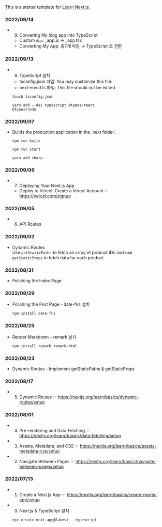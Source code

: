 This is a starter template for [Learn Next.js](https://nextjs.org/learn).

### 2022/09/14

- 9. Convering My blog app into TypeScript

  - Custom `App`: \_app.js → \_app.tsx
  - Converting My App: 총7개 파일 → TypeScript 로 전환

### 2022/09/13

- 8. TypeScript 설치

  - tsconfig.json 파일: You may customize this file.
  - next-env.d.ts 파일: This file should not be edited.

  <code>touch tsconfig.json</code>

  <code>yarn add --dev typescript @types/react @types/node</code>

### 2022/09/07

- Builds the production application in the .next folder.

  <code>npm run build</code>

  <code>npm run start</code>

  <code>yarn add sharp</code>

### 2022/09/06

- 7. Deploying Your Next.js App

  - Deploy to Vercel: Create a Vercel Account ☞ https://vercel.com/signup

### 2022/09/05

- 6. API Routes

### 2022/09/02

- Dynamic Routes  
  Use `getStaticPaths` to fetch an array of product IDs and use `getStaticProps` to fetch data for each product.

### 2022/08/31

- Polishing the Index Page

### 2022/08/29

- Polishing the Post Page - date-fns 설치

  <code>npm install date-fns</code>

### 2022/08/25

- Render Markdown - remark 설치

  <code>npm install remark remark-html</code>

### 2022/08/23

- Dynamic Routes - Implement getStaticPaths & getStaticProps

### 2022/08/17

- 5. Dynamic Routes ☞ https://nextjs.org/learn/basics/dynamic-routes/setup

### 2022/08/01

- 4. Pre-rendering and Data Fetching ☞ https://nextjs.org/learn/basics/data-fetching/setup
- 3. Assets, Metadata, and CSS ☞ https://nextjs.org/learn/basics/assets-metadata-css/setup
- 2. Navigate Between Pages ☞ https://nextjs.org/learn/basics/navigate-between-pages/setup

### 2022/07/13

- 1. Create a Next.js App ☞ https://nextjs.org/learn/basics/create-nextjs-app/setup
- 0. Next.js & TypeScript 설치

  <code>npx create-next-app@latest --typescript</code>
